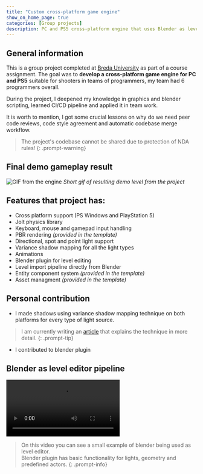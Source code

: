 ```yaml
---
title: "Custom cross-platform game engine"
show_on_home_page: true
categories: [Group projects]
description: PC and PS5 cross-platform engine that uses Blender as level editor
---
```


## General information

This is a group project completed at [Breda University](https://www.buas.nl/) as part of a course assignment. The goal was to **develop a cross-platform game engine for PC and PS5** suitable for shooters in teams of programmers, my team had 6 programmers overall.

During the project, I deepened my knowledge in graphics and blender scripting, learned CI/CD pipeline and applied it in team work.

It is worth to mention, I got some crucial lessons on why do we need peer code reviews, code style agreement and automatic codebase merge workflow.

> The project's codebase cannot be shared due to protection of NDA rules!
{: .prompt-warning}

## Final demo gameplay result

![GIF from the engine](../assets/post_data/fps_coop/game.gif)
*Short gif of resulting demo level from the project*

## Features that project has:

- Cross platform support (PS Windows and PlayStation 5)
- Jolt physics library
- Keyboard, mouse and gamepad input handling
- PBR rendering *(provided in the template)*
- Directional, spot and point light support
- Variance shadow mapping for all the light types
- Animations
- Blender plugin for level editing
- Level import pipeline directly from Blender
- Entity component system *(provided in the template)*
- Asset managment *(provided in the template)*

## Personal contribution

- I made shadows using variance shadow mapping technique on both platforms for every type of light source.

> I am currently writing an [article](/posts/Variance_shadow_maps_article) that explains the technique in more detail.
{: .prompt-tip}

- I contributed to blender plugin

## Blender as level editor pipeline

<video class="w-100" controls>
  <source src="/assets/post_data/fps_coop/blender_to_bee.mp4" type="video/mp4">
</video>

> On this video you can see a small example of blender being used as level editor.\
Blender plugin has basic functionality for lights, geometry and predefined actors.
{: .prompt-info}